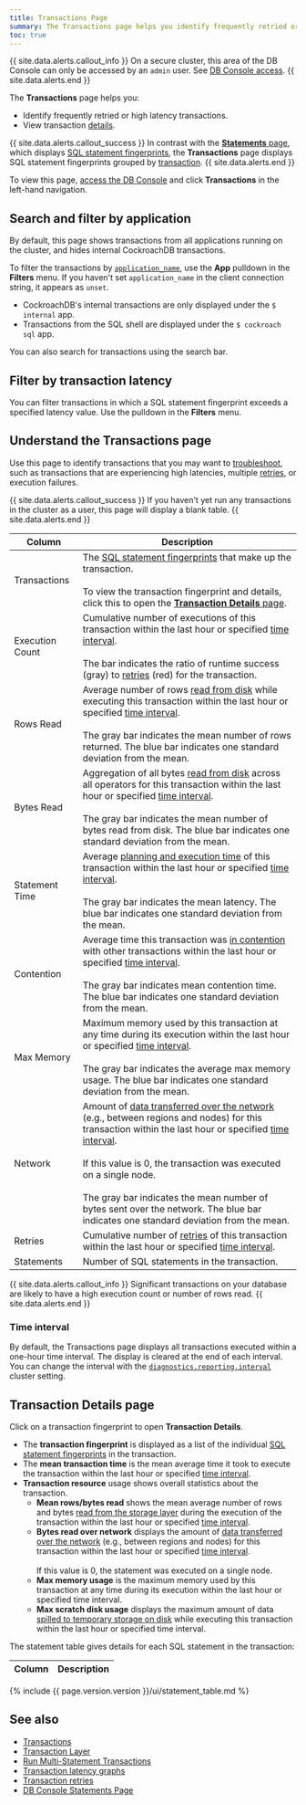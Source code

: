 ```yaml
---
title: Transactions Page
summary: The Transactions page helps you identify frequently retried or high latency transactions and view transaction details.
toc: true
---
```


{{ site.data.alerts.callout_info }}
On a secure cluster, this area of the DB Console can only be accessed by an `admin` user. See [DB Console access](ui-overview.html#db-console-access).
{{ site.data.alerts.end }}

 The **Transactions** page helps you:

- Identify frequently retried or high latency transactions.
- View transaction [details](#transaction-details-page).

{{ site.data.alerts.callout_success }}
In contrast with the [**Statements** page](ui-statements-page.html), which displays [SQL statement fingerprints](ui-statements-page.html#sql-statement-fingerprints), the **Transactions** page displays SQL statement fingerprints grouped by [transaction](transactions.html).
{{ site.data.alerts.end }}

To view this page, [access the DB Console](ui-overview.html#db-console-access) and click **Transactions** in the left-hand navigation.

## Search and filter by application

By default, this page shows transactions from all applications running on the cluster, and hides internal CockroachDB transactions.

To filter the transactions by [`application_name`](connection-parameters.html#additional-connection-parameters), use the **App** pulldown in the **Filters** menu. If you haven't set `application_name` in the client connection string, it appears as `unset`.

- CockroachDB's internal transactions are only displayed under the `$ internal` app.
- Transactions from the SQL shell are displayed under the `$ cockroach sql` app.

You can also search for transactions using the search bar.

## Filter by transaction latency

You can filter transactions in which a SQL statement fingerprint exceeds a specified latency value. Use the pulldown in the **Filters** menu.

## Understand the Transactions page

Use this page to identify transactions that you may want to [troubleshoot](query-behavior-troubleshooting.html), such as transactions that are experiencing high latencies, multiple [retries](transactions.html#transaction-retries), or execution failures.

{{ site.data.alerts.callout_success }}
If you haven't yet run any transactions in the cluster as a user, this page will display a blank table.
{{ site.data.alerts.end }}

Column | Description
-----|------------
Transactions | The [SQL statement fingerprints](ui-statements-page.html#sql-statement-fingerprints) that make up the transaction.<br><br>To view the transaction fingerprint and details, click this to open the [**Transaction Details** page](#transaction-details-page).
Execution Count | Cumulative number of executions of this transaction within the last hour or specified [time interval](#time-interval). <br><br>The bar indicates the ratio of runtime success (gray) to [retries](transactions.html#transaction-retries) (red) for the transaction.
Rows Read | Average number of rows [read from disk](architecture/life-of-a-distributed-transaction.html#reads-from-the-storage-layer) while executing this transaction within the last hour or specified [time interval](#time-interval).<br><br>The gray bar indicates the mean number of rows returned. The blue bar indicates one standard deviation from the mean.
Bytes Read | Aggregation of all bytes [read from disk](architecture/life-of-a-distributed-transaction.html#reads-from-the-storage-layer) across all operators for this transaction within the last hour or specified [time interval](#time-interval). <br><br>The gray bar indicates the mean number of bytes read from disk. The blue bar indicates one standard deviation from the mean.
Statement Time | Average [planning and execution time](architecture/sql-layer.html#sql-parser-planner-executor) of this transaction within the last hour or specified [time interval](#time-interval). <br><br>The gray bar indicates the mean latency. The blue bar indicates one standard deviation from the mean.
Contention | Average time this transaction was [in contention](performance-best-practices-overview.html#understanding-and-avoiding-transaction-contention) with other transactions within the last hour or specified [time interval](#time-interval). <br><br>The gray bar indicates mean contention time. The blue bar indicates one standard deviation from the mean.
Max Memory | Maximum memory used by this transaction at any time during its execution within the last hour or specified [time interval](#time-interval). <br><br>The gray bar indicates the average max memory usage. The blue bar indicates one standard deviation from the mean.
Network | Amount of [data transferred over the network](architecture/reads-and-writes-overview.html) (e.g., between regions and nodes) for this transaction within the last hour or specified [time interval](#time-interval). <br><br>If this value is 0, the transaction was executed on a single node. <br><br>The gray bar indicates the mean number of bytes sent over the network. The blue bar indicates one standard deviation from the mean.
Retries | Cumulative number of [retries](transactions.html#transaction-retries) of this transaction within the last hour or specified [time interval](#time-interval).
Statements | Number of SQL statements in the transaction.

{{ site.data.alerts.callout_info }}
Significant transactions on your database are likely to have a high execution count or number of rows read.
{{ site.data.alerts.end }}

### Time interval

By default, the Transactions page displays all transactions executed within a one-hour time interval. The display is cleared at the end of each interval. You can change the interval with the [`diagnostics.reporting.interval`](cluster-settings.html#settings) cluster setting.

## Transaction Details page

Click on a transaction fingerprint to open **Transaction Details**.

- The **transaction fingerprint** is displayed as a list of the individual [SQL statement fingerprints](ui-statements-page.html#sql-statement-fingerprints) in the transaction.
- The **mean transaction time** is the mean average time it took to execute the transaction within the last hour or specified [time interval](#time-interval).
- **Transaction resource** usage shows overall statistics about the transaction.
    - **Mean rows/bytes read** shows the mean average number of rows and bytes [read from the storage layer](architecture/life-of-a-distributed-transaction.html#reads-from-the-storage-layer) during the execution of the transaction within the last hour or specified [time interval](#time-interval).
    - **Bytes read over network** displays the amount of [data transferred over the network](architecture/reads-and-writes-overview.html) (e.g., between regions and nodes) for this transaction within the last hour or specified [time interval](#time-interval). <br><br>If this value is 0, the statement was executed on a single node.
    - **Max memory usage** is the maximum memory used by this transaction at any time during its execution within the last hour or specified time interval.
    - **Max scratch disk usage** displays the maximum amount of data [spilled to temporary storage on disk](vectorized-execution.html#disk-spilling-operations) while executing this transaction within the last hour or specified time interval.

The statement table gives details for each SQL statement in the transaction:

Column | Description
-------|------------
{%  include {{  page.version.version  }}/ui/statement_table.md %}

## See also

- [Transactions](transactions.html)
- [Transaction Layer](architecture/transaction-layer.html)
- [Run Multi-Statement Transactions](run-multi-statement-transactions.html)
- [Transaction latency graphs](ui-sql-dashboard.html#transactions)
- [Transaction retries](transactions.html#transaction-retries)
- [DB Console Statements Page](ui-statements-page.html)
